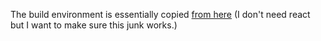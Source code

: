 The build environment is essentially copied [from
here](https://www.robinwieruch.de/minimal-react-webpack-babel-setup/)
(I don't need react but I want to make sure this junk works.)


